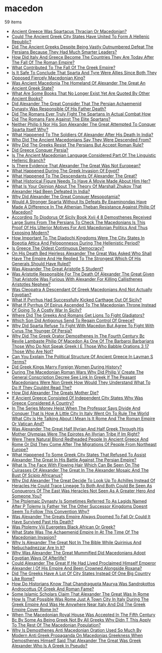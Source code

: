 # macedon
59 items

* [Ancient Greece Was Spartacus Thracian Or Macedonian?](../2015/ancient-greece-was-spartacus-thracian-or-macedonian.md)
* [Could The Ancient Greek City States Have United To Form A Hellenic Republic?](../2015/could-the-ancient-greek-city-states-have-united-to-form-a-hellenic-republic.md)
* [Did The Ancient Greeks Despite Being Vastly Outnumbered Defeat The Persians Because They Had Much Smarter Leaders?](../2015/did-the-ancient-greeks-despite-being-vastly-outnumbered-defeat-the-persians-because-they-had-much-smarter-leaders.md)
* [How Did Italy And Greece Become The Countries They Are Today After The Fall Of The Roman Empire?](../2015/how-did-italy-and-greece-become-the-countries-they-are-today-after-the-fall-of-the-roman-empire.md)
* [What Contributed To The Fall Of The Greek Empire?](../2015/what-contributed-to-the-fall-of-the-greek-empire.md)
* [Is It Safe To Conclude That Sparta And Tyre Were Allies Since Both They Opposed Fiercely Macedonian King?](../2016/is-it-safe-to-conclude-that-sparta-and-tyre-were-allies-since-both-they-opposed-fiercely-macedonian-king.md)
* [Was Ancient Macedonia The Homeland Of Alexander The Great An Ancient Greek State?](../2016/was-ancient-macedonia-the-homeland-of-alexander-the-great-an-ancient-greek-state.md)
* [What Are Some Books That No Longer Exist Yet Are Quoted By Other Ancient Books?](../2016/what-are-some-books-that-no-longer-exist-yet-are-quoted-by-other-ancient-books.md)
* [Did Alexander The Great Consider That The Persian Achaemenid Dynasty Was Responsible Of His Father Death?](../2017/did-alexander-the-great-consider-that-the-persian-achaemenid-dynasty-was-responsible-of-his-father-death.md)
* [Did The Romans Ever Truly Fight The Spartans In Actual Combat How Did The Romans Fare Against The Elite Spartans?](../2017/did-the-romans-ever-truly-fight-the-spartans-in-actual-combat-how-did-the-romans-fare-against-the-elite-spartans.md)
* [Neither Philip Ii Nor His Son Alexander The Great Attempted To Conquer Sparta Itself Why?](../2017/neither-philip-ii-nor-his-son-alexander-the-great-attempted-to-conquer-sparta-itself-why.md)
* [What Happened To The Soldiers Of Alexander After His Death In India?](../2017/what-happened-to-the-soldiers-of-alexander-after-his-death-in-india.md)
* [Who Did The Ancient Macedonians Say They Were Descended From?](../2017/who-did-the-ancient-macedonians-say-they-were-descended-from.md)
* [Why Did The Greeks Resist The Persians But Accept Roman Rule?](../2017/why-did-the-greeks-resist-the-persians-but-accept-roman-rule.md)
* [Did Greece Conquer Persia?](../2018/did-greece-conquer-persia.md)
* [Is The Ancient Macedonian Language Considered Part Of The Linguistic Hellenic Branch?](../2018/is-the-ancient-macedonian-language-considered-part-of-the-linguistic-hellenic-branch.md)
* [Is There Evidence That Alexander The Great Was Not European?](../2018/is-there-evidence-that-alexander-the-great-was-not-european.md)
* [What Happened During The Greek Invasion Of Egypt?](../2018/what-happened-during-the-greek-invasion-of-egypt.md)
* [What Happened To The Descendants Of Alexander The Great?](../2018/what-happened-to-the-descendants-of-alexander-the-great.md)
* [What Historical Figure Needs To Have A Movie Made About Him Her?](../2018/what-historical-figure-needs-to-have-a-movie-made-about-him-her.md)
* [What Is Your Opinion About The Theory Of Marshall Zhukov That Alexander Had Been Defeated In India?](../2018/what-is-your-opinion-about-the-theory-of-marshall-zhukov-that-alexander-had-been-defeated-in-india.md)
* [Why Did Alexander The Great Conquer Mesopotamia?](../2018/why-did-alexander-the-great-conquer-mesopotamia.md)
* [Would A Stronger Sparta Without Its Defeats By Epaminondas Have Made A Difference In The Athenian Theban Resistance Against Philip Of Macedon?](../2018/would-a-stronger-sparta-without-its-defeats-by-epaminondas-have-made-a-difference-in-the-athenian-theban-resistance-against-philip-of-macedon.md)
* [According To Diodorus Of Sicily Book Xvii 4 8 Demosthenes Received Large Sums From The Persians To Check The Macedonians Is This Proof Of His Ulterior Motives For Anti Macedonian Politics And Thus Exposing Modern?](../2019/according-to-diodorus-of-sicily-book-xvii-4-8-demosthenes-received-large-sums-from-the-persians-to-check-the-macedonians-is-this-proof-of-his-ulterior-motives-for-anti-macedonian-politics-and-thus-exposing-modern.md)
* [How Important To The Diadochi Kingdoms Were The City States In Boeotia Attica And Peloponnesos During The Hellenistic Period?](../2019/how-important-to-the-diadochi-kingdoms-were-the-city-states-in-boeotia-attica-and-peloponnesos-during-the-hellenistic-period.md)
* [Is Greece The Oldest Continuous Democracy?](../2019/is-greece-the-oldest-continuous-democracy.md)
* [On His Death Bed Heirless Alexander The Great Was Asked Who Shall Have The Empire And He Replied To The Strongest Which Of His Generals Should Have Ruled?](../2019/on-his-death-bed-heirless-alexander-the-great-was-asked-who-shall-have-the-empire-and-he-replied-to-the-strongest-which-of-his-generals-should-have-ruled.md)
* [Was Alexander The Great Aristotle S Student?](../2019/was-alexander-the-great-aristotle-s-student.md)
* [Was Aristotle Responsible For The Death Of Alexander The Great Given That Aristotle Was Furious With Alexander For Killing Callisthenes Aristotles Nephew?](../2019/was-aristotle-responsible-for-the-death-of-alexander-the-great-given-that-aristotle-was-furious-with-alexander-for-killing-callisthenes-aristotles-nephew.md)
* [Was Cleopatra A Descendant Of Greek Macedonians And Not Actually Egyptian?](../2019/was-cleopatra-a-descendant-of-greek-macedonians-and-not-actually-egyptian.md)
* [What If Pyrrhus Had Successfully Kicked Carthage Out Of Sicily?](../2019/what-if-pyrrhus-had-successfully-kicked-carthage-out-of-sicily.md)
* [What If Pyrrhus Of Epirus Ascended To The Macedonian Throne Instead Of Going To A Costly War In Sicily?](../2019/what-if-pyrrhus-of-epirus-ascended-to-the-macedonian-throne-instead-of-going-to-a-costly-war-in-sicily.md)
* [Where Did The Greeks And Romans Get Lions To Fight Gladiators?](../2019/where-did-the-greeks-and-romans-get-lions-to-fight-gladiators.md)
* [Which Son Did Antigonus Send To Regain Control Of Greece?](../2019/which-son-did-antigonus-send-to-regain-control-of-greece.md)
* [Why Did Sparta Refuse To Fight With Macedon But Agree To Fight With Cyrus The Younger Of Persia?](../2019/why-did-sparta-refuse-to-fight-with-macedon-but-agree-to-fight-with-cyrus-the-younger-of-persia.md)
* [Why Did The Greek Orator Demosthenes In The Fourth Century Bc Revile Lambaste Philip Of Macedon As One Of The Barbaroi Barbarians Those Who Do Not Speak Greek I E Those Who Babble Orations 3 17 Those Who Are Not?](../2019/why-did-the-greek-orator-demosthenes-in-the-fourth-century-bc-revile-lambaste-philip-of-macedon-as-one-of-the-barbaroi-barbarians-those-who-do-not-speak-greek-i-e-those-who-babble-orations-3-17-those-who-are-not.md)
* [Can You Explain The Political Structure Of Ancient Greece In Layman S Terms?](../2020/can-you-explain-the-political-structure-of-ancient-greece-in-layman-s-terms.md)
* [Did Greek Kings Marry Foreign Women During History?](../2020/did-greek-kings-marry-foreign-women-during-history.md)
* [During The Macedonian Roman Wars Why Did Philip V Create The General Conscription Decree See Link In Greek If The Peasant Macedonians Were Non Greek How Would They Understand What To Do If They Couldnt Read The?](../2020/during-the-macedonian-roman-wars-why-did-philip-v-create-the-general-conscription-decree-see-link-in-greek-if-the-peasant-macedonians-were-non-greek-how-would-they-understand-what-to-do-if-they-couldnt-read-the.md)
* [How Did Alexander The Greats Mother Die?](../2020/how-did-alexander-the-greats-mother-die.md)
* [If Ancient Greece Consisted Of Independent City States Why Was Greece Considered A Country?](../2020/if-ancient-greece-consisted-of-independent-city-states-why-was-greece-considered-a-country.md)
* [In The Series Money Heist When The Professor Says Divide And Conquer That Is How A Little City In Italy Went On To Rule The World What City Is He Talking About I Mean Is It Rome And The Roman Empire Or Vatican And?](../2020/in-the-series-money-heist-when-the-professor-says-divide-and-conquer-that-is-how-a-little-city-in-italy-went-on-to-rule-the-world-what-city-is-he-talking-about-i-mean-is-it-rome-and-the-roman-empire-or-vatican-and.md)
* [Was Alexander The Great Half Illyrian And Half Greek Through His Mother Olympias Were The Epirotes An Illyrian Tribe If Im Right?](../2020/was-alexander-the-great-half-illyrian-and-half-greek-through-his-mother-olympias-were-the-epirotes-an-illyrian-tribe-if-im-right.md)
* [Were There Natural Blond Redheaded People In Ancient Greece And Rome Or Did They Come After The Migrations Of People From Northeast Europe?](../2020/were-there-natural-blond-redheaded-people-in-ancient-greece-and-rome-or-did-they-come-after-the-migrations-of-people-from-northeast-europe.md)
* [What Happened To Some Greek City States That Refused To Assist Alexander The Great In His Battle Against The Persian Empire?](../2020/what-happened-to-some-greek-city-states-that-refused-to-assist-alexander-the-great-in-his-battle-against-the-persian-empire.md)
* [What Is The Face With Flowing Hair Which Can Be Seen On The Cuirasses Of Alexander The Great In The Alexander Mosaic And The Bust Of Scipio Africanus?](../2020/what-is-the-face-with-flowing-hair-which-can-be-seen-on-the-cuirasses-of-alexander-the-great-in-the-alexander-mosaic-and-the-bust-of-scipio-africanus.md)
* [Why Did Alexander The Great Decide To Look Up To Achilles Instead Of Heracles He Could Trace Lineage To Both And Both Could Be Seen As Conquerors Of The East Was Heracles Not Seen As A Greater Hero And Someone You?](../2020/why-did-alexander-the-great-decide-to-look-up-to-achilles-instead-of-heracles-he-could-trace-lineage-to-both-and-both-could-be-seen-as-conquerors-of-the-east-was-heracles-not-seen-as-a-greater-hero-and-someone-you.md)
* [The Ptolemaic Dynasty Is Sometimes Referred To As Lagids Named After P Tolemy Is Father Yet The Other Successor Kingdoms Doesnt Seem To Follow This Convention Why?](../2021/the-ptolemaic-dynasty-is-sometimes-referred-to-as-lagids-named-after-p-tolemy-is-father-yet-the-other-successor-kingdoms-doesnt-seem-to-follow-this-convention-why.md)
* [Was Alexander The Greats Empire Always Doomed To Fall Or Could It Have Survived Past His Death?](../2021/was-alexander-the-greats-empire-always-doomed-to-fall-or-could-it-have-survived-past-his-death.md)
* [Was Ptolemy Viii Euergetes Black African Or Greek?](../2021/was-ptolemy-viii-euergetes-black-african-or-greek.md)
* [What State Was The Achaemenid Empire In At The Time Of The Macedonian Invasion?](../2021/what-state-was-the-achaemenid-empire-in-at-the-time-of-the-macedonian-invasion.md)
* [Why Is Alexander The Great Not In The Bible While Quirinius And Nebuchadnezzar Are In It?](../2021/why-is-alexander-the-great-not-in-the-bible-while-quirinius-and-nebuchadnezzar-are-in-it.md)
* [Why Was Alexander The Great Mummified Did Macedonians Adopt Egyptian Ways Of Afterlife?](../2021/why-was-alexander-the-great-mummified-did-macedonians-adopt-egyptian-ways-of-afterlife.md)
* [Could Alexander The Great If He Had Lived Proclaimed Himself Emperor Alexander I Of His Empire And Been Crowned Alongside Roxana?](../2022/could-alexander-the-great-if-he-had-lived-proclaimed-himself-emperor-alexander-i-of-his-empire-and-been-crowned-alongside-roxana.md)
* [Did The Greeks Have A Lot Of City States Instead Of One Big Country Like Rome?](../2022/did-the-greeks-have-a-lot-of-city-states-instead-of-one-big-country-like-rome.md)
* [How Do Historians Know That Chandragupta Maurya Was Sandrokottos Androcottus Of Greek And Roman Fame?](../2022/how-do-historians-know-that-chandragupta-maurya-was-sandrokottos-androcottus-of-greek-and-roman-fame.md)
* [Some Islamic Scholars Claim That Alexander The Great Was In Rome How Is That Possible Was Rome Just A Town City In Italy During The Greek Empire And Was He Anywhere Near Italy And Did The Greek Empire Cover Rome In?](../2022/some-islamic-scholars-claim-that-alexander-the-great-was-in-rome-how-is-that-possible-was-rome-just-a-town-city-in-italy-during-the-greek-empire-and-was-he-anywhere-near-italy-and-did-the-greek-empire-cover-rome-in.md)
* [When The Macedonian Royal House Was Accepted In The Fifth Century Bc By Some As Being Greek Not By All Greeks Why Didn T This Apply To The Rest Of The Macedonian Population?](../2022/when-the-macedonian-royal-house-was-accepted-in-the-fifth-century-bc-by-some-as-being-greek-not-by-all-greeks-why-didn-t-this-apply-to-the-rest-of-the-macedonian-population.md)
* [Why Is Demosthenes Anti Macedonian Oration Used So Much By Modern Anti Greek Propaganda On Macedonias Greekness When Demosthenes Himself Said That Alexander The Great Was Greek Alexander Who Is A Greek In Pseudo?](../2022/why-is-demosthenes-anti-macedonian-oration-used-so-much-by-modern-anti-greek-propaganda-on-macedonias-greekness-when-demosthenes-himself-said-that-alexander-the-great-was-greek-alexander-who-is-a-greek-in-pseudo.md)
